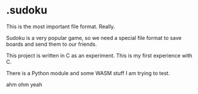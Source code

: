 # .sudoku

This is the most important file format. Really.

Sudoku is a very popular game, so we need a special file format to save boards and send them to our friends.

This project is written in C as an experiment.
This is my first experience with C.

There is a Python module and some WASM stuff I am trying to test.

ahm ohm yeah